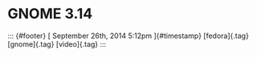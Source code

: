 GNOME 3.14
==========

::: {#footer}
[ September 26th, 2014 5:12pm ]{#timestamp} [fedora]{.tag} [gnome]{.tag}
[video]{.tag}
:::

